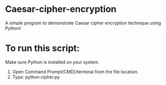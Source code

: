 # Caesar-cipher-encryption
A simple program to demonstrate Caesar cipher encryption technique using Python!

# To run this script:
Make sure Python is installed on your system.
1) Open Command Prompt(CMD)/terminal from the file location.
3) Type: python cipher.py
